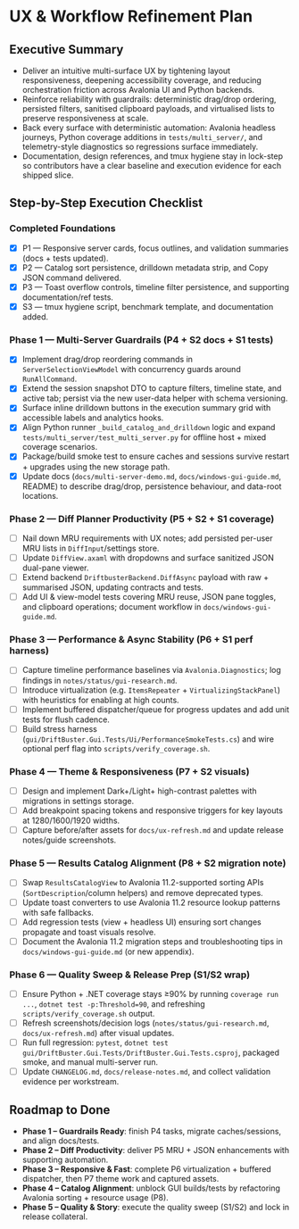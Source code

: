 # UX & Workflow Refinement Plan

## Executive Summary
- Deliver an intuitive multi-surface UX by tightening layout responsiveness, deepening accessibility coverage, and reducing orchestration friction across Avalonia UI and Python backends.
- Reinforce reliability with guardrails: deterministic drag/drop ordering, persisted filters, sanitised clipboard payloads, and virtualised lists to preserve responsiveness at scale.
- Back every surface with deterministic automation: Avalonia headless journeys, Python coverage additions in `tests/multi_server/`, and telemetry-style diagnostics so regressions surface immediately.
- Documentation, design references, and tmux hygiene stay in lock-step so contributors have a clear baseline and execution evidence for each shipped slice.

## Step-by-Step Execution Checklist

### Completed Foundations
- [x] P1 — Responsive server cards, focus outlines, and validation summaries (docs + tests updated).
- [x] P2 — Catalog sort persistence, drilldown metadata strip, and Copy JSON command delivered.
- [x] P3 — Toast overflow controls, timeline filter persistence, and supporting documentation/ref tests.
- [x] S3 — tmux hygiene script, benchmark template, and documentation added.

### Phase 1 — Multi-Server Guardrails (P4 + S2 docs + S1 tests)
- [x] Implement drag/drop reordering commands in `ServerSelectionViewModel` with concurrency guards around `RunAllCommand`.
- [x] Extend the session snapshot DTO to capture filters, timeline state, and active tab; persist via the new user-data helper with schema versioning.
- [x] Surface inline drilldown buttons in the execution summary grid with accessible labels and analytics hooks.
- [x] Align Python runner `_build_catalog_and_drilldown` logic and expand `tests/multi_server/test_multi_server.py` for offline host + mixed coverage scenarios.
- [x] Package/build smoke test to ensure caches and sessions survive restart + upgrades using the new storage path.
- [x] Update docs (`docs/multi-server-demo.md`, `docs/windows-gui-guide.md`, README) to describe drag/drop, persistence behaviour, and data-root locations.

### Phase 2 — Diff Planner Productivity (P5 + S2 + S1 coverage)
- [ ] Nail down MRU requirements with UX notes; add persisted per-user MRU lists in `DiffInput`/settings store.
- [ ] Update `DiffView.axaml` with dropdowns and surface sanitized JSON dual-pane viewer.
- [ ] Extend backend `DriftbusterBackend.DiffAsync` payload with raw + summarised JSON, updating contracts and tests.
- [ ] Add UI & view-model tests covering MRU reuse, JSON pane toggles, and clipboard operations; document workflow in `docs/windows-gui-guide.md`.

### Phase 3 — Performance & Async Stability (P6 + S1 perf harness)
- [ ] Capture timeline performance baselines via `Avalonia.Diagnostics`; log findings in `notes/status/gui-research.md`.
- [ ] Introduce virtualization (e.g. `ItemsRepeater` + `VirtualizingStackPanel`) with heuristics for enabling at high counts.
- [ ] Implement buffered dispatcher/queue for progress updates and add unit tests for flush cadence.
- [ ] Build stress harness (`gui/DriftBuster.Gui.Tests/Ui/PerformanceSmokeTests.cs`) and wire optional perf flag into `scripts/verify_coverage.sh`.

### Phase 4 — Theme & Responsiveness (P7 + S2 visuals)
- [ ] Design and implement Dark+/Light+ high-contrast palettes with migrations in settings storage.
- [ ] Add breakpoint spacing tokens and responsive triggers for key layouts at 1280/1600/1920 widths.
- [ ] Capture before/after assets for `docs/ux-refresh.md` and update release notes/guide screenshots.

### Phase 5 — Results Catalog Alignment (P8 + S2 migration note)
- [ ] Swap `ResultsCatalogView` to Avalonia 11.2-supported sorting APIs (`SortDescription`/column helpers) and remove deprecated types.
- [ ] Update toast converters to use Avalonia 11.2 resource lookup patterns with safe fallbacks.
- [ ] Add regression tests (view + headless UI) ensuring sort changes propagate and toast visuals resolve.
- [ ] Document the Avalonia 11.2 migration steps and troubleshooting tips in `docs/windows-gui-guide.md` (or new appendix).

### Phase 6 — Quality Sweep & Release Prep (S1/S2 wrap)
- [ ] Ensure Python + .NET coverage stays ≥90% by running `coverage run ...`, `dotnet test -p:Threshold=90`, and refreshing `scripts/verify_coverage.sh` output.
- [ ] Refresh screenshots/decision logs (`notes/status/gui-research.md`, `docs/ux-refresh.md`) after visual updates.
- [ ] Run full regression: `pytest`, `dotnet test gui/DriftBuster.Gui.Tests/DriftBuster.Gui.Tests.csproj`, packaged smoke, and manual multi-server run.
- [ ] Update `CHANGELOG.md`, `docs/release-notes.md`, and collect validation evidence per workstream.

## Roadmap to Done
- **Phase 1 – Guardrails Ready**: finish P4 tasks, migrate caches/sessions, and align docs/tests.
- **Phase 2 – Diff Productivity**: deliver P5 MRU + JSON enhancements with supporting automation.
- **Phase 3 – Responsive & Fast**: complete P6 virtualization + buffered dispatcher, then P7 theme work and captured assets.
- **Phase 4 – Catalog Alignment**: unblock GUI builds/tests by refactoring Avalonia sorting + resource usage (P8).
- **Phase 5 – Quality & Story**: execute the quality sweep (S1/S2) and lock in release collateral.
